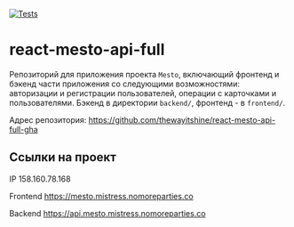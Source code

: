[![Tests](https://github.com/thewayitshine/react-mesto-api-full-gha/actions/workflows/tests.yml/badge.svg)](https://github.com/thewayitshine/react-mesto-api-full-gha/actions/workflows/tests.yml)

# react-mesto-api-full
Репозиторий для приложения проекта `Mesto`, включающий фронтенд и бэкенд части приложения со следующими возможностями: авторизации и регистрации пользователей, операции с карточками и пользователями. Бэкенд в директории `backend/`, фронтенд - в `frontend/`.

Адрес репозитория: https://github.com/thewayitshine/react-mesto-api-full-gha

## Ссылки на проект

IP 158.160.78.168

Frontend https://mesto.mistress.nomoreparties.co

Backend https://api.mesto.mistress.nomoreparties.co
